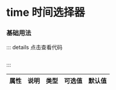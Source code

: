 # time 时间选择器

### 基础用法


<z-time></z-time>

::: details 点击查看代码
```vue

```
:::

|    属性      |       说明      |     类型       |  可选值               |     默认值     |
|:------------:|:--------------:|:--------------:|:------------------:|:----------------:|




